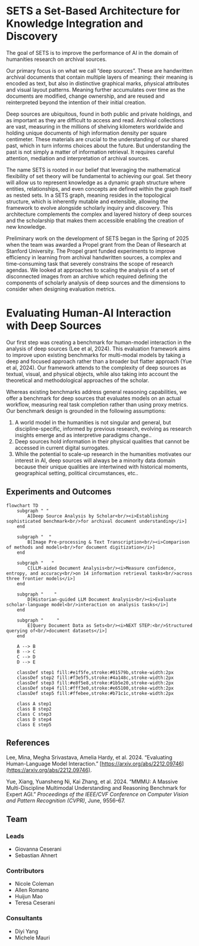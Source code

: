 # SETS a Set-Based Architecture for Knowledge Integration and Discovery

The goal of SETS is to improve the performance of AI in the domain of humanities research on archival sources. 

Our primary focus is on what we call “deep sources”. These are handwritten archival documents that contain multiple layers of meaning: their meaning is encoded as text, but also in distinctive graphical marks, physical attributes and visual layout patterns. Meaning further accumulates over time as the documents are modified, change ownership, and are reused and reinterpreted beyond the intention of their initial creation. 

Deep sources are ubiquitous, found in both public and private holdings, and as important as they are difficult to access and read. Archival collections are vast, measuring in the millions of shelving kilometers worldwide and holding unique documents of high information density per square centimeter. These materials  are crucial to the understanding of our shared past, which in turn informs choices about the future. But understanding the past is not simply a matter of information retrieval. It requires careful attention, mediation and interpretation of archival sources. 

The name SETS is rooted in our belief that leveraging the mathematical flexibility of set theory will be fundamental to achieving our goal. Set theory will allow us to represent knowledge as a dynamic graph structure where entities, relationships, and even concepts are defined within the graph itself as nested sets. In a SETS graph, meaning resides in the topological structure, which is inherently mutable and extensible, allowing the framework to evolve alongside scholarly inquiry and discovery. This architecture complements the complex and layered history of deep sources and the scholarship that makes them accessible enabling the creation of new knowledge.

Preliminary work on the development of SETS began in the Spring of 2025 when the team was awarded a Propel grant from the Dean of Research at Stanford University. The Propel grant funded experiments to improve efficiency in learning from archival handwritten sources, a complex and time-consuming task that severely constrains the scope of research agendas. We looked at approaches to scaling the analysis of a set of disconnected images from an archive which required defining the components of scholarly analysis of deep sources and the dimensions to consider when designing evaluation metrics.

# Evaluating Human-AI Interaction with Deep Sources 

Our first step was creating a benchmark for human-model interaction in the analysis of deep sources (Lee et al, 2024). This evaluation framework aims to improve upon existing benchmarks for multi-modal models by taking a deep and focused approach rather than a broader but flatter approach (Yue et al, 2024). Our framework attends to the complexity of deep sources as textual, visual, and physical objects, while also taking into account the theoretical and methodological approaches of the scholar. 

Whereas existing benchmarks address general reasoning capabilities, we offer a benchmark for deep sources that evaluates models on an actual workflow, measuring real task completion rather than using proxy metrics. Our benchmark design is grounded in the following assumptions:

1. A world model in the humanities is not singular and general, but discipline-specific, informed by previous research,  evolving as research insights emerge and as interpretive paradigms change..  
2. Deep sources hold information in their physical qualities that cannot be accessed in current digital surrogates.  
3. While the potential to scale-up research in the humanities motivates our interest in AI, deep sources will always be a minority data domain because their unique qualities are intertwined with historical moments, geographical setting, political circumstances, etc..

## Experiments and Outcomes
```mermaid
flowchart TD
    subgraph " "
        A[Deep Source Analysis by Scholar<br/><i>Establishing sophisticated benchmark<br/>for archival document understanding</i>]
    end
    
    subgraph "  "
        B[Image Pre-processing & Text Transcription<br/><i>Comparison of methods and models<br/>for document digitization</i>]
    end
    
    subgraph "   "
        C[LLM-aided Document Analysis<br/><i>Measure confidence, entropy, and accuracy<br/>on 14 information retrieval tasks<br/>across three frontier models</i>]
    end
    
    subgraph "    "
        D[Historian-guided LLM Document Analysis<br/><i>Evaluate scholar-language model<br/>interaction on analysis tasks</i>]
    end
    
    subgraph "     "
        E[Query Document Data as Sets<br/><i>NEXT STEP:<br/>Structured querying of<br/>document datasets</i>]
    end
    
    A --> B
    B --> C  
    C --> D
    D --> E
    
    classDef step1 fill:#e1f5fe,stroke:#01579b,stroke-width:2px
    classDef step2 fill:#f3e5f5,stroke:#4a148c,stroke-width:2px
    classDef step3 fill:#e8f5e8,stroke:#1b5e20,stroke-width:2px
    classDef step4 fill:#fff3e0,stroke:#e65100,stroke-width:2px
    classDef step5 fill:#ffebee,stroke:#b71c1c,stroke-width:2px
    
    class A step1
    class B step2  
    class C step3
    class D step4
    class E step5
```

## References

Lee, Mina, Megha Srivastava, Amelia Hardy, et al. 2024\. “Evaluating Human-Language Model Interaction.” [https://arxiv.org/abs/2212.09746](https://arxiv.org/abs/2212.09746).

Yue, Xiang, Yuansheng Ni, Kai Zhang, et al. 2024\. “MMMU: A Massive Multi-Discipline Multimodal Understanding and Reasoning Benchmark for Expert AGI.” *Proceedings of the IEEE/CVF Conference on Computer Vision and Pattern Recognition (CVPR)*, June, 9556–67.

## 

## Team

### Leads  
- Giovanna Ceserani  
- Sebastian Ahnert  
### Contributors  
- Nicole Coleman  
- Allen Romano  
- Huijun Mao  
- Teresa Ceserani  
### Consultants  
- Diyi Yang  
- Michele Mauri
